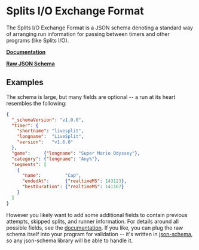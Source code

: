 # Splits I/O Exchange Format
The Splits I/O Exchange Format is a JSON schema denoting a standard way of arranging run information for passing between
timers and other programs (like Splits I/O).

[**Documentation**][1]

[**Raw JSON Schema**][2]

## Examples
The schema is large, but many fields are optional -- a run at its heart resembles the following:

```json
{
  "_schemaVersion": "v1.0.0",
  "timer": {
    "shortname": "livesplit",
    "longname":  "LiveSplit",
    "version":   "v1.6.0"
  },
  "game":     {"longname": "Super Mario Odyssey"},
  "category": {"longname": "Any%"},
  "segments": [
    {
      "name":         "Cap",
      "endedAt":      {"realtimeMS": 143123},
      "bestDuration": {"realtimeMS": 141167}
    }
  ]
}
```

However you likely want to add some additional fields to contain previous attempts, skipped splits, and runner
information. For details around all possible fields, see the [documentation][1]. If you like, you can plug the raw
schema itself into your program for validation -- it's written in [json-schema][3], so any json-schema library will be
able to handle it.

[1]: http://lbovet.github.io/docson/index.html#https://raw.githubusercontent.com/glacials/splits-io/master/public/schema/run_v1.0.0.json
[2]: https://raw.githubusercontent.com/glacials/splits-io/master/public/schema/run_v1.0.0.json
[3]: http://json-schema.org/
